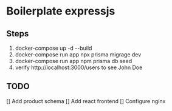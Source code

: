# Boilerplate expressjs

## Steps
1. docker-compose up -d --build
2. docker-compose run app npx prisma migrage dev
3. docker-compose run app npm prisma db seed
4. verify http://localhost:3000/users to see John Doe

## TODO
[] Add product schema
[] Add react frontend 
[] Configure nginx
